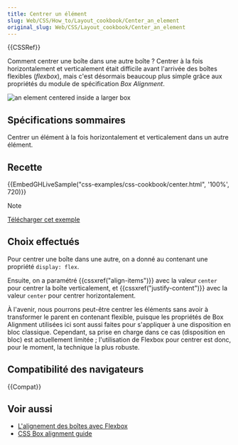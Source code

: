 ```yaml
---
title: Centrer un élément
slug: Web/CSS/How_to/Layout_cookbook/Center_an_element
original_slug: Web/CSS/Layout_cookbook/Center_an_element
---
```


{{CSSRef}}

Comment centrer une boîte dans une autre boîte ? Centrer à la fois horizontalement et verticalement était difficile avant l'arrivée des boîtes flexibles (_flexbox_), mais c'est désormais beaucoup plus simple grâce aux propriétés du module de spécification _Box Alignment_.

![an element centered inside a larger box](cookbook-center.png)

## Spécifications sommaires

Centrer un élément à la fois horizontalement et verticalement dans un autre élément.

## Recette

{{EmbedGHLiveSample("css-examples/css-cookbook/center.html", '100%', 720)}}

> [!NOTE]
> [Télécharger cet exemple](https://github.com/mdn/css-examples/blob/master/css-cookbook/center--download.html)

## Choix effectués

Pour centrer une boîte dans une autre, on a donné au contenant une propriété `display: flex`.

Ensuite, on a paramétré {{cssxref("align-items")}} avec la valeur `center` pour centrer la boîte verticalement, et {{cssxref("justify-content")}} avec la valeur `center` pour centrer horizontalement.

À l'avenir, nous pourrons peut-être centrer les éléments sans avoir à transformer le parent en contenant flexible, puisque les propriétés de Box Alignment utilisées ici sont aussi faites pour s'appliquer à une disposition en bloc classique.
Cependant, sa prise en charge dans ce cas (disposition en bloc) est actuellement limitée ; l'utilisation de Flexbox pour centrer est donc, pour le moment, la technique la plus robuste.

## Compatibilité des navigateurs

{{Compat}}

## Voir aussi

- [L'alignement des boîtes avec Flexbox](/fr/docs/Web/CSS/CSS_box_alignment/Box_alignment_in_flexbox)
- [CSS Box alignment guide](/fr/docs/Web/CSS/CSS_box_alignment)
